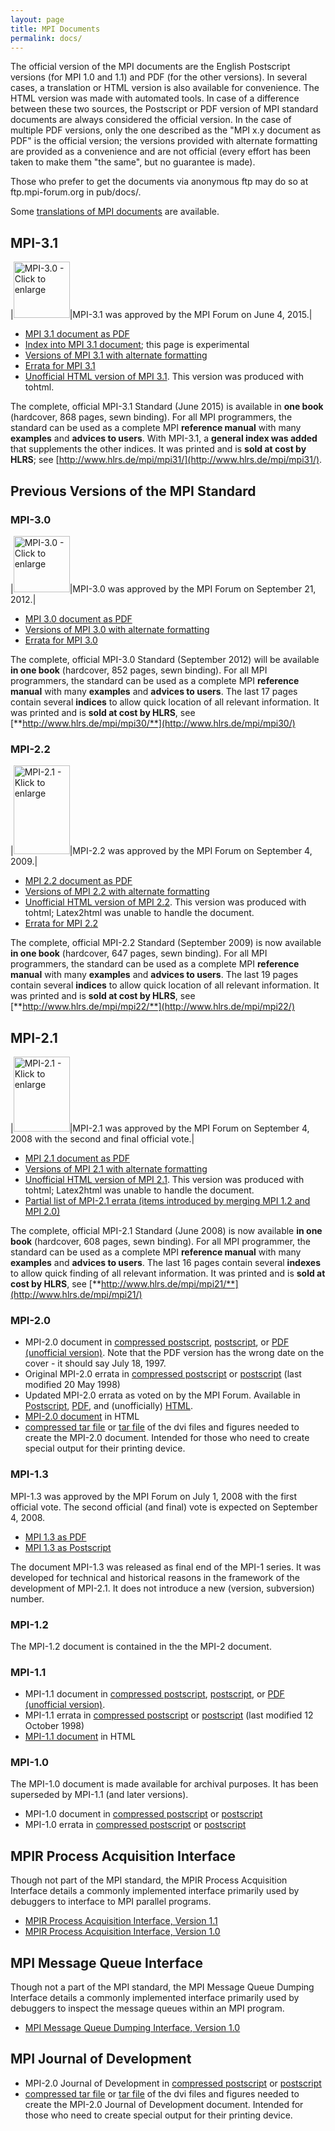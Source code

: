 ```yaml
---
layout: page
title: MPI Documents
permalink: docs/
---
```


The official version of the MPI documents are the English Postscript versions (for MPI 1.0 and 1.1) and PDF (for the other versions). In several cases, a translation or HTML version is also available for convenience. The HTML version was made with automated tools. In case of a difference between these two sources, the Postscript or PDF version of MPI standard documents are always considered the official version. In the case of multiple PDF versions, only the one described as the "MPI x.y document as PDF" is the official version; the versions provided with alternate formatting are provided as a convenience and are not official (every effort has been taken to make them "the same", but no guarantee is made).

Those who prefer to get the documents via anonymous ftp may do so at ftp.mpi-forum.org in pub/docs/.

Some [translations of MPI documents](translations.html) are available.

## MPI-3.1

|<a href="images/mpi-report-3.1-2015-06-04-as-1book.jpg"><img alt="MPI-3.0 - Click to enlarge" src="images/mpi-report-3.1-2015-06-04-as-1book-thumb.jpg" width="90" /></a>|MPI-3.1 was approved by the MPI Forum on June 4, 2015.|

*   [MPI 3.1 document as PDF](mpi-3.1/mpi31-report.pdf)
*   [Index into MPI 3.1 document](mpi3.1index.htm); this page is experimental
*   [Versions of MPI 3.1 with alternate formatting](mpi-3.1/index.htm)
*   [Errata for MPI 3.1](mpi-3.1/errata-31.pdf)
*   [Unofficial HTML version of MPI 3.1](mpi-3.1/mpi31-report/mpi31-report.htm). This version was produced with tohtml.

The complete, official MPI-3.1 Standard (June 2015) is available in **one book** (hardcover, 868 pages, sewn binding). For all MPI programmers, the standard can be used as a complete MPI **reference manual** with many **examples** and **advices to users**. With MPI-3.1, a **general index was added** that supplements the other indices. It was printed and is **sold at cost by HLRS**; see [http://www.hlrs.de/mpi/mpi31/](http://www.hlrs.de/mpi/mpi31/).

## Previous Versions of the MPI Standard

### MPI-3.0

|<a href="images/mpi-report-3.0-2012-09-21-as-1book.jpg"><img alt="MPI-3.0 - Click to enlarge" src="images/mpi-report-3.0-2012-09-21-as-1book-thumb.jpg" width="90" /></a>|MPI-3.0 was approved by the MPI Forum on September 21, 2012.|

*   [MPI 3.0 document as PDF](mpi-3.0/mpi30-report.pdf)
*   [Versions of MPI 3.0 with alternate formatting](mpi-3.0/index.htm)
*   [Errata for MPI 3.0](mpi-3.0/errata-30.pdf)

The complete, official MPI-3.0 Standard (September 2012) will be available **in one book** (hardcover, 852 pages, sewn binding). For all MPI programmers, the standard can be used as a complete MPI **reference manual** with many **examples** and **advices to users**. The last 17 pages contain several **indices** to allow quick location of all relevant information. It was printed and is **sold at cost by HLRS**, see [**http://www.hlrs.de/mpi/mpi30/**](http://www.hlrs.de/mpi/mpi30/)

### MPI-2.2

|<a href="images/mpi-report-2.2-2009-09-04-as-1book.jpg"><img alt="MPI-2.1 - Klick to enlarge" height="142" src="images/mpi-report-2.2-2009-09-04-as-1book-thumb.jpg" width="90" /></a>|MPI-2.2 was approved by the MPI Forum on September 4, 2009.|

*   [MPI 2.2 document as PDF](mpi-2.2/mpi22-report.pdf)
*   [Versions of MPI 2.2 with alternate formatting](mpi-2.2/index.htm)
*   [Unofficial HTML version of MPI 2.2](mpi-2.2/mpi22-report/mpi22-report.htm). This version was produced with tohtml; Latex2html was unable to handle the document.
*   [Errata for MPI 2.2](mpi-2.2/errata-22.pdf)

The complete, official MPI-2.2 Standard (September 2009) is now available **in one book** (hardcover, 647 pages, sewn binding). For all MPI programmers, the standard can be used as a complete MPI **reference manual** with many **examples** and **advices to users**. The last 19 pages contain several **indices** to allow quick location of all relevant information. It was printed and is **sold at cost by HLRS**, see [**http://www.hlrs.de/mpi/mpi22/**](http://www.hlrs.de/mpi/mpi22/)

## MPI-2.1

|<a href="images/mpi-report-2.1-2008-06-23-as-1book.jpg"><img alt="MPI-2.1 - Klick to enlarge" src="images/mpi-report-2.1-2008-06-23-as-1book-thumb.jpg" height="120" width="90" /></a>|MPI-2.1 was approved by the MPI Forum on September 4, 2008 with the second and final official vote.|

*   [MPI 2.1 document as PDF](mpi-2.1/mpi21-report.pdf)
*   [Versions of MPI 2.1 with alternate formatting](mpi-2.1/mpi-2-1-doc.htm)
*   [Unofficial HTML version of MPI 2.1](mpi-2.1/mpi21-report-bw/mpi21-report-bw.htm). This version was produced with tohtml; Latex2html was unable to handle the document.
*   [Partial list of MPI-2.1 errata (items introduced by merging MPI 1.2 and MPI 2.0)](mpi-2.1/mpi-2.1-merge-errata-v2.pdf)

The complete, official MPI-2.1 Standard (June 2008) is now available **in one book** (hardcover, 608 pages, sewn binding). For all MPI programmer, the standard can be used as a complete MPI **reference manual** with many **examples** and **advices to users**. The last 16 pages contain several **indexes** to allow quick finding of all relevant information. It was printed and is **sold at cost by HLRS**, see [**http://www.hlrs.de/mpi/mpi21/**](http://www.hlrs.de/mpi/mpi21/)

### MPI-2.0

*   MPI-2.0 document in [compressed postscript](mpi-2.0/mpi-20.ps.Z), [postscript](mpi-2.0/mpi-20.ps), or [PDF (unofficial version)](mpi-2.0/mpi2-report.pdf). Note that the PDF version has the wrong date on the cover - it should say July 18, 1997.
*   Original MPI-2.0 errata in [compressed postscript](mpi-2.0/errata-20.ps.Z) or [postscript](mpi-2.0/errata-20.ps) (last modified 20 May 1998)
*   Updated MPI-2.0 errata as voted on by the MPI Forum. Available in [Postscript](mpi-2.0/errata-20-2.ps), [PDF](mpi-2.0/errata-20-2.pdf), and (unofficially) [HTML](mpi-2.0/errata-20-2.html).
*   [MPI-2.0 document](mpi-2.0/mpi-20-html/mpi2-report.html) in HTML
*   [compressed tar file](mpi-2.0/mpi-20-dvi.tar.Z) or [tar file](mpi-2.0/mpi-20-dvi.tar) of the dvi files and figures needed to create the MPI-2.0 document. Intended for those who need to create special output for their printing device.

### MPI-1.3

MPI-1.3 was approved by the MPI Forum on July 1, 2008 with the first official vote. The second official (and final) vote is expected on September 4, 2008.

*   [MPI 1.3 as PDF](mpi-1.3/mpi-report-1.3-2008-05-30.pdf)
*   [MPI 1.3 as Postscript](mpi-1.3/mpi-report-1.3-2008-05-30.ps)

The document MPI-1.3 was released as final end of the MPI-1 series. It was developed for technical and historical reasons in the framework of the development of MPI-2.1\. It does not introduce a new (version, subversion) number.

### MPI-1.2

The MPI-1.2 document is contained in the the MPI-2 document.

### MPI-1.1

*   MPI-1.1 document in [compressed postscript](mpi-1.1/mpi-11.ps.Z), [postscript](mpi-1.1/mpi-11.ps), or [PDF (unofficial version)](mpi-1.1/mpi1-report.pdf).
*   MPI-1.1 errata in [compressed postscript](mpi-1.1/errata-11.ps.Z) or [postscript](mpi-1.1/errata-11.ps) (last modified 12 October 1998)
*   [MPI-1.1 document](mpi-1.1/mpi-11-html/mpi-report.html) in HTML

### MPI-1.0

The MPI-1.0 document is made available for archival purposes. It has been superseded by MPI-1.1 (and later versions).

*   MPI-1.0 document in [compressed postscript](mpi-1.0/mpi-10.ps.Z) or [postscript](mpi-1.0/mpi-10.ps)
*   MPI-1.0 errata in [compressed postscript](mpi-1.0/errata-10.ps.Z) or [postscript](mpi-1.0/errata-10.ps)

## MPIR Process Acquisition Interface

Though not part of the MPI standard, the MPIR Process Acquisition Interface details a commonly implemented interface primarily used by debuggers to interface to MPI parallel programs.

* [MPIR Process Acquisition Interface, Version 1.1](mpir-specification-03-01-2018.pdf) 
* [MPIR Process Acquisition Interface, Version 1.0](mpir-specification-10-11-2010.pdf) 

## MPI Message Queue Interface

Though not a part of the MPI standard, the MPI Message Queue Dumping Interface details a commonly implemented interface primarily used by debuggers to inspect the message queues within an MPI program.

* [MPI Message Queue Dumping Interface, Version 1.0](msgq.5.pdf) 

## MPI Journal of Development

*   MPI-2.0 Journal of Development in [compressed postscript](mpi-jd/mpi-20-jod.ps.Z) or [postscript](mpi-jd/mpi-20-jod.ps)
*   [compressed tar file](mpi-jd/mpi-20-jod-dvi.tar.Z) or [tar file](mpi-jd/mpi-20-jod-dvi.tar) of the dvi files and figures needed to create the MPI-2.0 Journal of Development document. Intended for those who need to create special output for their printing device.

